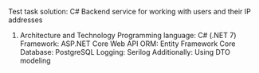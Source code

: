 Test task solution: C# Backend service for working with users and their IP addresses
1. Architecture and Technology
Programming language: C# (.NET 7)
Framework: ASP.NET Core Web API
ORM: Entity Framework Core
Database: PostgreSQL
Logging: Serilog
Additionally: Using DTO modeling 

